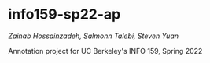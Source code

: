 # info159-sp22-ap
*Zainab Hossainzadeh, Salmonn Talebi, Steven Yuan*

Annotation project for UC Berkeley's INFO 159, Spring 2022
